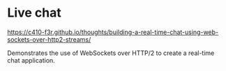 # Live chat

<https://c410-f3r.github.io/thoughts/building-a-real-time-chat-using-web-sockets-over-http2-streams/>

Demonstrates the use of WebSockets over HTTP/2 to create a real-time chat application.